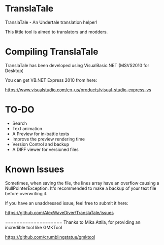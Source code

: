 # TranslaTale
TranslaTale - An Undertale translation helper!

This little tool is aimed to translators and modders.

Compiling TranslaTale
====================
TranslaTale has been developed using VisualBasic.NET (MSVS2010 for Desktop)

You can get VB.NET Express 2010 from here:

https://www.visualstudio.com/en-us/products/visual-studio-express-vs


TO-DO
====================
* Search
* Text animation
* A Preview for in-battle texts
* Improve the preview rendering time
* Version Control and backup
* A DIFF viewer for versioned files


Known Issues
====================
Sometimes, when saving the file, the lines array have an overflow causing a NullPointerException.
It's recommended to make a backup of your text file before overwriting it.

If you have an unaddressed issue, feel free to submit it here:

https://github.com/AlexWaveDiver/TranslaTale/issues


====================
Thanks to Mika Attila, for providing an incredible tool like GMKTool

https://github.com/crumblingstatue/gmktool
